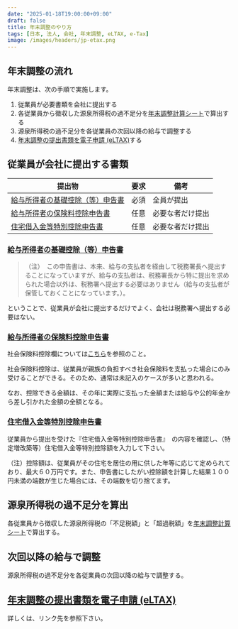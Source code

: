 ```yaml
---
date: "2025-01-18T19:00:00+09:00"
draft: false
title: 年末調整のやり方
tags: [日本, 法人, 会社, 年末調整, eLTAX, e-Tax]
image: /images/headers/jp-etax.png
---
```


## 年末調整の流れ

年末調整は、次の手順で実施します。

1. 従業員が必要書類を会社に提出する
1. 各従業員から徴収した源泉所得税の過不足分を[年末調整計算シート](https://www.nta.go.jp/taxes/tetsuzuki/shinsei/annai/gensen/annai/nencho_keisan/index.htm)で算出する
1. 源泉所得税の過不足分を各従業員の次回以降の給与で調整する
1. [年末調整の提出書類を電子申請 (eLTAX)](/posts/jp-nencho-eltax/)する

## 従業員が会社に提出する書類

提出物 | 要求 | 備考
--|--|--
[給与所得者の基礎控除（等）申告書](https://www.nta.go.jp/taxes/tetsuzuki/shinsei/annai/gensen/annai/1648_73.htm) | 必須 | 全員が提出
[給与所得者の保険料控除申告書](https://www.nta.go.jp/taxes/tetsuzuki/shinsei/annai/gensen/annai/1648_05.htm) | 任意 | 必要な者だけ提出
[住宅借入金等特別控除申告書](https://www.nta.go.jp/publication/pamph/shotoku/jukari/index.htm) | 任意 | 必要な者だけ提出

### [給与所得者の基礎控除（等）申告書](https://www.nta.go.jp/taxes/tetsuzuki/shinsei/annai/gensen/annai/1648_73.htm)

> （注）　この申告書は、本来、給与の支払者を経由して税務署長へ提出することになっていますが、給与の支払者は、税務署長から特に提出を求められた場合以外は、税務署へ提出する必要はありません（給与の支払者が保管しておくことになっています。）。

ということで、従業員が会社に提出するだけでよく、会社は税務署へ提出する必要はない。

### [給与所得者の保険料控除申告書](https://www.nta.go.jp/taxes/tetsuzuki/shinsei/annai/gensen/annai/1648_05.htm)

社会保険料控除欄については[こちら](https://www.nta.go.jp/taxes/shiraberu/taxanswer/shotoku/1130.htm)を参照のこと。

社会保険料控除は、従業員が親族の負担すべき社会保険料を支払った場合にのみ受けることができる。そのため、通常は未記入のケースが多いと思われる。

なお、控除できる金額は、その年に実際に支払った金額または給与や公的年金から差し引かれた金額の全額となる。

### [住宅借入金等特別控除申告書](https://www.nta.go.jp/publication/pamph/shotoku/jukari/index.htm)

従業員から提出を受けた『住宅借入金等特別控除申告書』　の内容を確認し、（特定増改築等）住宅借入金等特別控除額を入力して下さい。

（注）控除額は、従業員がその住宅を居住の用に供した年等に応じて定められており、最大６０万円です。また、申告書にしたがい控除額を計算した結果１００円未満の端数が生じた場合には、その端数を切り捨てます。

## 源泉所得税の過不足分を算出

各従業員から徴収した源泉所得税の「不足税額」と「超過税額」を[年末調整計算シート](https://www.nta.go.jp/taxes/tetsuzuki/shinsei/annai/gensen/annai/nencho_keisan/index.htm)で算出する。

## 次回以降の給与で調整

源泉所得税の過不足分を各従業員の次回以降の給与で調整する。

## [年末調整の提出書類を電子申請 (eLTAX)](/posts/jp-nencho-eltax/)

詳しくは、リンク先を参照下さい。
